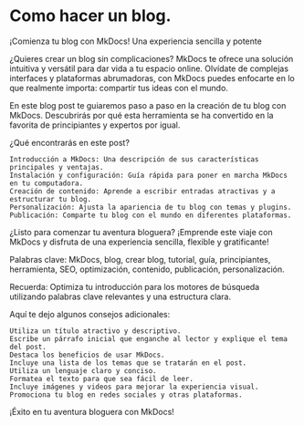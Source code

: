 # Como hacer un blog.

¡Comienza tu blog con MkDocs! Una experiencia sencilla y potente

¿Quieres crear un blog sin complicaciones? MkDocs te ofrece una solución intuitiva y versátil para dar vida a tu espacio online. Olvídate de complejas interfaces y plataformas abrumadoras, con MkDocs puedes enfocarte en lo que realmente importa: compartir tus ideas con el mundo.

En este blog post te guiaremos paso a paso en la creación de tu blog con MkDocs. Descubrirás por qué esta herramienta se ha convertido en la favorita de principiantes y expertos por igual.

¿Qué encontrarás en este post?

```
Introducción a MkDocs: Una descripción de sus características principales y ventajas.
Instalación y configuración: Guía rápida para poner en marcha MkDocs en tu computadora.
Creación de contenido: Aprende a escribir entradas atractivas y a estructurar tu blog.
Personalización: Ajusta la apariencia de tu blog con temas y plugins.
Publicación: Comparte tu blog con el mundo en diferentes plataformas.
```

¿Listo para comenzar tu aventura bloguera? ¡Emprende este viaje con MkDocs y disfruta de una experiencia sencilla, flexible y gratificante!

Palabras clave: MkDocs, blog, crear blog, tutorial, guía, principiantes, herramienta, SEO, optimización, contenido, publicación, personalización.

Recuerda: Optimiza tu introducción para los motores de búsqueda utilizando palabras clave relevantes y una estructura clara.

Aquí te dejo algunos consejos adicionales:

```
Utiliza un título atractivo y descriptivo.
Escribe un párrafo inicial que enganche al lector y explique el tema del post.
Destaca los beneficios de usar MkDocs.
Incluye una lista de los temas que se tratarán en el post.
Utiliza un lenguaje claro y conciso.
Formatea el texto para que sea fácil de leer.
Incluye imágenes y videos para mejorar la experiencia visual.
Promociona tu blog en redes sociales y otras plataformas.
```

¡Éxito en tu aventura bloguera con MkDocs!
